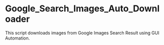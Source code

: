 # Google_Search_Images_Auto_Downloader
 This script downloads images from Google Images Search Result using GUI Automation.
